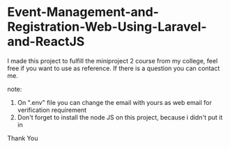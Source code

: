 # Event-Management-and-Registration-Web-Using-Laravel-and-ReactJS
I made this project to fulfill the miniproject 2 course from my college, feel free if you want to use as reference. If there is a question you can contact me.

note:
1. On ".env" file you can change the email with yours as web email for verification requirement
2. Don't forget to install the node JS on this project, because i didn't put it in

Thank You
